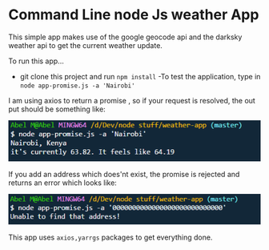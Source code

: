 # Command Line node Js weather App
This simple app makes use of the google geocode api and the darksky weather api to get the current weather update. 

To run this app...

- git clone this project and run `npm install`
-To test the application, type in `node app-promise.js -a 'Nairobi'`

I am using axios to return a promise , so if your request is resolved, the out put should be something like: 

![alt text](https://github.com/abel-masila/node-weather-app/blob/master/img/resolve.PNG "Resolve")


If you add an address which does'nt exist, the promise is rejected and returns an error which looks like:

![alt text](https://github.com/abel-masila/node-weather-app/blob/master/img/reject.PNG "Resolve")


This app uses `axios,yarrgs` packages to get everything done.
